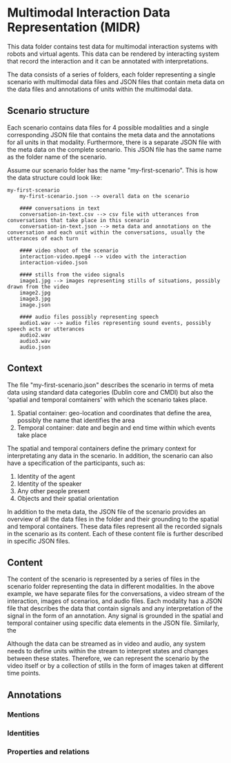 # Multimodal Interaction Data Representation (MIDR)

This data folder contains test data for multimodal interaction systems with robots and virtual agents. This data can be rendered by interacting system that record the interaction and it can be annotated with interpretations.

The data consists of a series of folders, each folder representing a single scenario with multimodal data files and JSON files that contain meta data on the data files and annotations of units within the multimodal data.

## Scenario structure

Each scenario contains data files for 4 possible modalities and a single corresponding JSON file that contains the meta data and the annotations for all units in that modality. Furthermore, there is a separate JSON file with the meta data on the complete scenario. This JSON file has the same name as the folder name of the scenario.

Assume our scenario folder has the name "my-first-scenario". This is how the data structure could look like:


```
my-first-scenario
	my-first-scenario.json --> overall data on the scenario
    
    #### conversations in text
	conversation-in-text.csv --> csv file with utterances from conversations that take place in this scenario
	conversation-in-text.json --> meta data and annotations on the conversation and each unit within the conversations, usually the utterances of each turn

    #### video shoot of the scenario
    interaction-video.mpeg4 --> video with the interaction
	interaction-video.json

    #### stills from the video signals
    image1.jpg --> images representing stills of situations, possibly drawn from the video
	image2.jpg
	image3.jpg
	image.json

    #### audio files possibly representing speech
    audio1.wav --> audio files representing sound events, possibly speech acts or utterances 
	audio2.wav
	audio3.wav
	audio.json
```

## Context
The file "my-first-scenario.json" describes the scenario in terms of meta data using standard data categories (Dublin core and CMDI) but also the 'spatial and temporal comtainers' with which the scenario takes place.

<ol>
    <li>Spatial container: geo-location and coordinates that define the area, possibly the name that identifies the area
    <li>Temporal container: date and begin and end time within which events take place
</ol>

The spatial and temporal containers define the primary context for interpretating any data in the scenario. In addition, the scenario can also have a specification of the participants, such as:

<ol>
    <li>Identity of the agent
    <li>Identity of the speaker
    <li>Any other people present
    <li>Objects and their spatial orientation
</ol>

In addition to the meta data, the JSON file of the scenario provides an overview of all the data files in the folder and their grounding to the spatial and temporal containers. These data files represent all the recorded signals in the scenario as its content. Each of these content file is further described in specific JSON files.

## Content
The content of the scenario is represented by a series of files in the scenario folder representing the data in different modalities. In the above example, we have separate files for the conversations, a video stream of the interaction, images of scenarios, and audio files. Each modality has a JSON file that describes the data that contain signals and any interpretation of the signal in the form of an annotation. Any signal is grounded in the spatial and temporal container using specific data elements in the JSON file. Similarly, the 

Although the data can be streamed as in video and audio, any system needs to define units within the stream to interpret states and changes between these states. Therefore, we can represent the scenario by the video itself or by a collection of stills in the form of images taken at different time points.


## Annotations

### Mentions

### Identities

### Properties and relations


